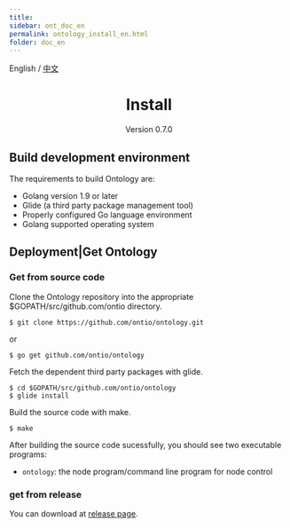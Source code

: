 ```yaml
---
title: 
sidebar: ont_doc_en
permalink: ontology_install_en.html
folder: doc_en
---
```


English / [中文](./ontology_install_zh.html)

<h1 align="center">Install</h1>
<p align="center" class="version">Version 0.7.0 </p>


## Build development environment
The requirements to build Ontology are:

- Golang version 1.9 or later
- Glide (a third party package management tool)
- Properly configured Go language environment
- Golang supported operating system

## Deployment|Get Ontology
### Get from source code

Clone the Ontology repository into the appropriate $GOPATH/src/github.com/ontio directory.

```
$ git clone https://github.com/ontio/ontology.git
```
or
```
$ go get github.com/ontio/ontology
```
Fetch the dependent third party packages with glide.

```
$ cd $GOPATH/src/github.com/ontio/ontology
$ glide install
```

Build the source code with make.

```
$ make
```

After building the source code sucessfully, you should see two executable programs:

- `ontology`: the node program/command line program for node control

### get from release
You can download at [release page](https://github.com/ontio/ontology/releases).